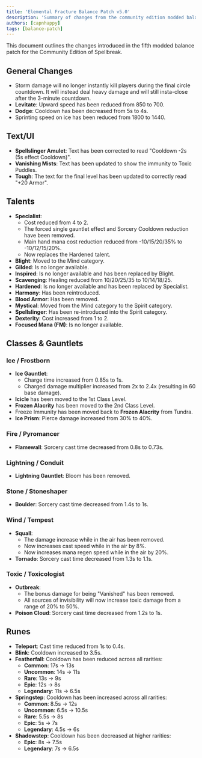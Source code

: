 ```yaml
---
title: 'Elemental Fracture Balance Patch v5.0'
description: 'Summary of changes from the community edition modded balance patch 5.'
authors: [capnhappy]
tags: [balance-patch]
---
```


This document outlines the changes introduced in the fifth modded balance patch for the Community Edition of Spellbreak.

## General Changes
* Storm damage will no longer instantly kill players during the final circle countdown. It will instead deal heavy damage and will still insta-close after the 3-minute countdown.
* **Levitate**: Upward speed has been reduced from 850 to 700.
* **Dodge**: Cooldown has been decreased from 5s to 4s.
* Sprinting speed on ice has been reduced from 1800 to 1440.

## Text/UI
* **Spellslinger Amulet**: Text has been corrected to read "Cooldown -2s (5s effect Cooldown)".
* **Vanishing Mists**: Text has been updated to show the immunity to Toxic Puddles.
* **Tough**: The text for the final level has been updated to correctly read "+20 Armor".

## Talents

* **Specialist**:
    * Cost reduced from 4 to 2.
    * The forced single gauntlet effect and Sorcery Cooldown reduction have been removed.
    * Main hand mana cost reduction reduced from -10/15/20/35% to -10/12/15/20%.
    * Now replaces the Hardened talent.
* **Blight**: Moved to the Mind category.
* **Gilded**: Is no longer available.
* **Inspired**: Is no longer available and has been replaced by Blight.
* **Scavenging**: Healing reduced from 10/20/25/35 to 10/14/18/25.
* **Hardened**: Is no longer available and has been replaced by Specialist.
* **Harmony**: Has been reintroduced.
* **Blood Armor**: Has been removed.
* **Mystical**: Moved from the Mind category to the Spirit category.
* **Spellslinger**: Has been re-introduced into the Spirit category.
* **Dexterity**: Cost increased from 1 to 2.
* **Focused Mana (FM)**: Is no longer available.

## Classes & Gauntlets

### Ice / Frostborn
* **Ice Gauntlet**:
    * Charge time increased from 0.85s to 1s.
    * Charged damage multiplier increased from 2x to 2.4x (resulting in 60 base damage).
* **Icicle** has been moved to the 1st Class Level.
* **Frozen Alacrity** has been moved to the 2nd Class Level.
* Freeze Immunity has been moved back to **Frozen Alacrity** from Tundra.
* **Ice Prism**: Pierce damage increased from 30% to 40%.

### Fire / Pyromancer
* **Flamewall**: Sorcery cast time decreased from 0.8s to 0.73s.

### Lightning / Conduit
* **Lightning Gauntlet**: Bloom has been removed.

### Stone / Stoneshaper
* **Boulder**: Sorcery cast time decreased from 1.4s to 1s.

### Wind / Tempest
* **Squall**:
    * The damage increase while in the air has been removed.
    * Now increases cast speed while in the air by 8%.
    * Now increases mana regen speed while in the air by 20%.
* **Tornado**: Sorcery cast time decreased from 1.3s to 1.1s.

### Toxic / Toxicologist
* **Outbreak**:
    * The bonus damage for being "Vanished" has been removed.
    * All sources of invisibility will now increase toxic damage from a range of 20% to 50%.
* **Poison Cloud**: Sorcery cast time decreased from 1.2s to 1s.

## Runes

* **Teleport**: Cast time reduced from 1s to 0.4s.
* **Blink**: Cooldown increased to 3.5s.
* **Featherfall**: Cooldown has been reduced across all rarities:
    * **Common**: 17s -> 13s
    * **Uncommon**: 14s -> 11s
    * **Rare**: 13s -> 9s
    * **Epic**: 12s -> 8s
    * **Legendary**: 11s -> 6.5s
* **Springstep**: Cooldown has been increased across all rarities:
    * **Common**: 8.5s -> 12s
    * **Uncommon**: 6.5s -> 10.5s
    * **Rare**: 5.5s -> 8s
    * **Epic**: 5s -> 7s
    * **Legendary**: 4.5s -> 6s
* **Shadowstep**: Cooldown has been decreased at higher rarities:
    * **Epic**: 8s -> 7.5s
    * **Legendary**: 7s -> 6.5s
